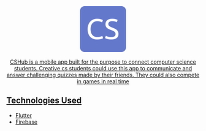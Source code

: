 <p align="center">
  <a href="https://github.com/NeoClear/cshub">
  <img src="asset/logo/icon.png" height="120" alt="CSHub">
</p>

<p align="center">
CSHub is a mobile app built for the purpose to connect computer science students. Creative cs students could use this app to communicate and answer challenging quizzes made by their friends. They could also compete in games in real time
</p>

## Technologies Used
- [Flutter](https://flutter.dev/)
- [Firebase](https://firebase.google.com/)
